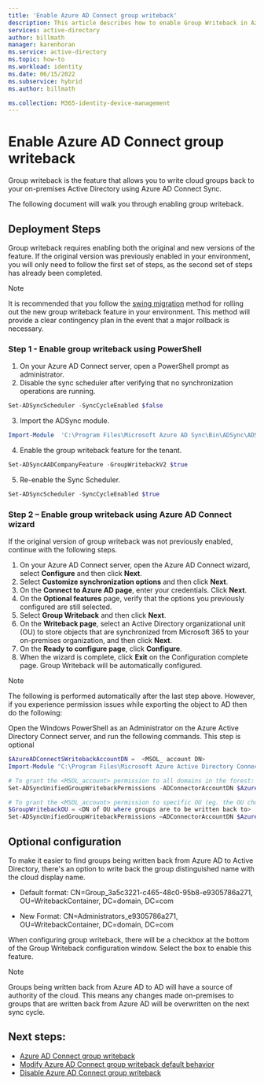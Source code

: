 ```yaml
---
title: 'Enable Azure AD Connect group writeback'
description: This article describes how to enable Group Writeback in Azure AD Connect. 
services: active-directory
author: billmath
manager: karenhoran
ms.service: active-directory
ms.topic: how-to
ms.workload: identity
ms.date: 06/15/2022
ms.subservice: hybrid
ms.author: billmath

ms.collection: M365-identity-device-management
---
```


# Enable Azure AD Connect group writeback 

Group writeback is the feature that allows you to write cloud groups back to your on-premises Active Directory using Azure AD Connect Sync. 

The following document will walk you through enabling group writeback. 
 
## Deployment Steps 

Group writeback requires enabling both the original and new versions of the feature. If the original version was previously enabled in your environment, you will only need to follow the first set of steps, as the second set of steps has already been completed. 
 
>[!Note] 
>It is recommended that you follow the [swing migration](how-to-upgrade-previous-version.md#swing-migration) method for rolling out the new group writeback feature in your environment. This method will provide a clear contingency plan in the event that a major rollback is necessary. 

  
### Step 1 - Enable group writeback using PowerShell 

1. On your Azure AD Connect server, open a PowerShell prompt as administrator. 
2. Disable the sync scheduler after verifying that no synchronization operations are running. 

 ``` PowerShell 
 Set-ADSyncScheduler -SyncCycleEnabled $false  
 ``` 
3. Import the ADSync module. 
 ``` PowerShell 
 Import-Module  'C:\Program Files\Microsoft Azure AD Sync\Bin\ADSync\ADSync.psd1' 
 ``` 
4. Enable the group writeback feature for the tenant. 
 ``` PowerShell 
 Set-ADSyncAADCompanyFeature -GroupWritebackV2 $true 
 ``` 
5. Re-enable the Sync Scheduler. 
 ``` PowerShell 
 Set-ADSyncScheduler -SyncCycleEnabled $true  
 ``` 

### Step 2 – Enable group writeback using Azure AD Connect wizard 
If the original version of group writeback was not previously enabled, continue with the following steps. 

 

1. On your Azure AD Connect server, open the Azure AD Connect wizard, select **Configure** and then click **Next**. 
2. Select **Customize synchronization options** and then click **Next**. 
3. On the **Connect to Azure AD page**, enter your credentials. Click **Next**. 
4. On the **Optional features** page, verify that the options you previously configured are still selected. 
5. Select **Group Writeback** and then click **Next**. 
6. On the **Writeback page**, select an Active Directory organizational unit (OU) to store objects that are synchronized from Microsoft 365 to your on-premises organization, and then click **Next**. 
7. On the **Ready to configure page**, click **Configure**. 
8. When the wizard is complete, click **Exit** on the Configuration complete page. Group Writeback will be automatically configured. 

 >[!Note] 
 >The following is performed automatically after the last step above. However, if you experience permission issues while exporting the object to AD then do the following: 
 >  
 >Open the Windows PowerShell as an Administrator on the Azure Active Directory Connect server, and run the following commands. This step is optional 
 > 
 >``` PowerShell 
 >$AzureADConnectSWritebackAccountDN =  <MSOL_ account DN> 
 >Import-Module "C:\Program Files\Microsoft Azure Active Directory Connect\AdSyncConfig\AdSyncConfig.psm1" 
 > 
 ># To grant the <MSOL_account> permission to all domains in the forest: 
 >Set-ADSyncUnifiedGroupWritebackPermissions -ADConnectorAccountDN $AzureADConnectSWritebackAccountDN 
 > 
 ># To grant the <MSOL_account> permission to specific OU (eg. the OU chosen to writeback Office 365 Groups to): 
 >$GroupWritebackOU = <DN of OU where groups are to be written back to> 
 >Set-ADSyncUnifiedGroupWritebackPermissions –ADConnectorAccountDN $AzureADConnectSWritebackAccountDN -ADObjectDN $GroupWritebackOU 
 >``` 

 

## Optional configuration 

To make it easier to find groups being written back from Azure AD to Active Directory, there's an option to write back the group distinguished name with the cloud display name. 

- Default format: 
CN=Group_3a5c3221-c465-48c0-95b8-e9305786a271, OU=WritebackContainer, DC=domain, DC=com  

- New Format: 
CN=Administrators_e9305786a271, OU=WritebackContainer, DC=domain, DC=com  

When configuring group writeback, there will be a checkbox at the bottom of the Group Writeback configuration window. Select the box to enable this feature. 

>[!NOTE]
>Groups being written back from Azure AD to AD will have a source of authority of the cloud. This means any changes made on-premises to groups that are written back from Azure AD will be overwritten on the next sync cycle. 

## Next steps: 

- [Azure AD Connect group writeback](how-to-connect-group-writeback-v2.md) 
- [Modify Azure AD Connect group writeback default behavior](how-to-connect-modify-group-writeback.md) 
- [Disable Azure AD Connect group writeback](how-to-connect-group-writeback-disable.md) 

 

 

 

 

 

 

 

 